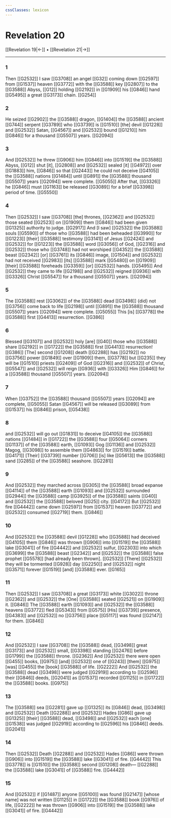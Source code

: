 ```yaml
---
cssClasses: lexicon
---
```


# Revelation 20

[[Revelation 19|←]] • [[Revelation 21|→]]

---

### 1
Then [[G2532]] I saw [[G3708]] an angel [[G32]] coming down [[G2597]] from [[G1537]] heaven [[G3772]] with the [[G3588]] key [[G2807]] to the [[G3588]] Abyss, [[G12]] holding [[G2192]] in [[G1909]] his [[G846]] hand [[G5495]] a great [[G3173]] chain. [[G254]]

### 2
He seized [[G2902]] the [[G3588]] dragon, [[G1404]] the [[G3588]] ancient [[G744]] serpent [[G3789]] who [[G3739]] is [[G1510]] [the] devil [[G1228]] and [[G2532]] Satan, [[G4567]] and [[G2532]] bound [[G1210]] him [[G846]] for a thousand [[G5507]] years. [[G2094]]

### 3
And [[G2532]] he threw [[G906]] him [[G846]] into [[G1519]] the [[G3588]] Abyss, [[G12]] shut [it], [[G2808]] and [[G2532]] sealed [it] [[G4972]] over [[G1883]] him, [[G846]] so that [[G2443]] he could not deceive [[G4105]] the [[G3588]] nations [[G1484]] until [[G891]] the [[G3588]] thousand [[G5507]] years [[G2094]] were complete. [[G5055]] After that, [[G3326]] he [[G846]] must [[G1163]] be released [[G3089]] for a brief [[G3398]] period of time. [[G5550]]

### 4
Then [[G2532]] I saw [[G3708]] [the] thrones, [[G2362]] and [[G2532]] those seated [[G2523]] on [[G1909]] them [[G846]] had been given [[G1325]] authority to judge. [[G2917]] And [I saw] [[G2532]] the [[G3588]] souls [[G5590]] of those who [[G3588]] had been beheaded [[G3990]] for [[G1223]] [their] [[G3588]] testimony [[G3141]] of Jesus [[G2424]] and [[G2532]] for [[G1223]] the [[G3588]] word [[G3056]] of God, [[G2316]] and [[G2532]] those who [[G3748]] had not worshiped [[G4352]] the [[G3588]] beast [[G2342]] [or] [[G3761]] its [[G846]] image, [[G1504]] and [[G2532]] had not received [[G2983]] [its] [[G3588]] mark [[G5480]] on [[G1909]] [their] [[G3588]] foreheads [[G3359]] [or] [[G2532]] hands. [[G5495]] And [[G2532]] they came to life [[G2198]] and [[G2532]] reigned [[G936]] with [[G3326]] Christ [[G5547]] for a thousand [[G5507]] years. [[G2094]]

### 5
The [[G3588]] rest [[G3062]] of the [[G3588]] dead [[G3498]] {did} not [[G3756]] come back to life [[G2198]] until [[G891]] the [[G3588]] thousand [[G5507]] years [[G2094]] were complete. [[G5055]] This [is] [[G3778]] the [[G3588]] first [[G4413]] resurrection. [[G386]]

### 6
Blessed [[G3107]] and [[G2532]] holy [are] [[G40]] those who [[G3588]] share [[G2192]] in [[G1722]] the [[G3588]] first [[G4413]] resurrection! [[G386]] [The] second [[G1208]] death [[G2288]] has [[G2192]] no [[G3756]] power [[G1849]] over [[G1909]] them, [[G3778]] but [[G235]] they will be [[G1510]] priests [[G2409]] of God [[G2316]] and [[G2532]] of Christ, [[G5547]] and [[G2532]] will reign [[G936]] with [[G3326]] Him [[G846]] for a [[G3588]] thousand [[G5507]] years. [[G2094]]

### 7
When [[G3752]] the [[G3588]] thousand [[G5507]] years [[G2094]] are complete, [[G5055]] Satan [[G4567]] will be released [[G3089]] from [[G1537]] his [[G846]] prison, [[G5438]]

### 8
and [[G2532]] will go out [[G1831]] to deceive [[G4105]] the [[G3588]] nations [[G1484]] in [[G1722]] the [[G3588]] four [[G5064]] corners [[G1137]] of the [[G3588]] earth, [[G1093]] Gog [[G1136]] and [[G2532]] Magog, [[G3098]] to assemble them [[G4863]] for [[G1519]] battle. [[G4171]] [Their] [[G3739]] number [[G706]] [is] like [[G5613]] the [[G3588]] sand [[G285]] of the [[G3588]] seashore. [[G2281]]

### 9
And [[G2532]] they marched across [[G305]] the [[G3588]] broad expanse [[G4114]] of the [[G3588]] earth [[G1093]] and [[G2532]] surrounded [[G2944]] the [[G3588]] camp [[G3925]] of the [[G3588]] saints [[G40]] and [[G2532]] the [[G3588]] beloved [[G25]] city. [[G4172]] But [[G2532]] fire [[G4442]] came down [[G2597]] from [[G1537]] heaven [[G3772]] and [[G2532]] consumed [[G2719]] them. [[G846]]

### 10
And [[G2532]] the [[G3588]] devil [[G1228]] who [[G3588]] had deceived [[G4105]] them [[G846]] was thrown [[G906]] into [[G1519]] the [[G3588]] lake [[G3041]] of fire [[G4442]] and [[G2532]] sulfur, [[G2303]] into which [[G3699]] the [[G3588]] beast [[G2342]] and [[G2532]] the [[G3588]] false prophet [[G5578]] [had already been thrown]. [[G2532]] [There] [[G2532]] they will be tormented [[G928]] day [[G2250]] and [[G2532]] night [[G3571]] forever [[G1519]] [and] [[G3588]] ever. [[G165]]

### 11
Then [[G2532]] I saw [[G3708]] a great [[G3173]] white [[G3022]] throne [[G2362]] and [[G2532]] the [One] [[G3588]] seated [[G2521]] on [[G1909]] it. [[G846]] The [[G3588]] earth [[G1093]] and [[G2532]] the [[G3588]] heavens [[G3772]] fled [[G5343]] from [[G575]] [His] [[G3739]] presence, [[G4383]] and [[G2532]] no [[G3756]] place [[G5117]] was found [[G2147]] for them. [[G846]]

### 12
And [[G2532]] I saw [[G3708]] the [[G3588]] dead, [[G3498]] great [[G3173]] and [[G2532]] small, [[G3398]] standing [[G2476]] before [[G1799]] the [[G3588]] throne. [[G2362]] And [[G2532]] there were open [[G455]] books, [[G975]] [and] [[G2532]] one of [[G243]] [them] [[G975]] [was] [[G455]] the [book] [[G3588]] of life. [[G2222]] And [[G2532]] the [[G3588]] dead [[G3498]] were judged [[G2919]] according to [[G2596]] their [[G846]] deeds, [[G2041]] as [[G1537]] recorded [[G1125]] in [[G1722]] the [[G3588]] books. [[G975]]

### 13
The [[G3588]] sea [[G2281]] gave up [[G1325]] its [[G846]] dead, [[G3498]] and [[G2532]] Death [[G2288]] and [[G2532]] Hades [[G86]] gave up [[G1325]] [their] [[G3588]] dead, [[G3498]] and [[G2532]] each [one] [[G1538]] was judged [[G2919]] according to [[G2596]] his [[G846]] deeds. [[G2041]]

### 14
Then [[G2532]] Death [[G2288]] and [[G2532]] Hades [[G86]] were thrown [[G906]] into [[G1519]] the [[G3588]] lake [[G3041]] of fire. [[G4442]] This [[G3778]] is [[G1510]] the [[G3588]] second [[G1208]] death— [[G2288]] the [[G3588]] lake [[G3041]] of [[G3588]] fire. [[G4442]]

### 15
And [[G2532]] if [[G1487]] anyone [[G5100]] was found [[G2147]] [whose name] was not written [[G1125]] in [[G1722]] the [[G3588]] book [[G976]] of life, [[G2222]] he was thrown [[G906]] into [[G1519]] the [[G3588]] lake [[G3041]] of fire. [[G4442]]

